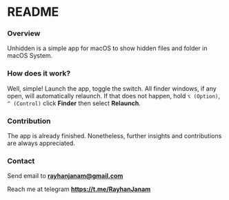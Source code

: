 # README

### Overview

Unhidden is a simple app for macOS to show hidden files and folder in macOS System.

### How does it work?

Well, simple! Launch the app, toggle the switch. All finder windows, if any open, will automatically relaunch. If that does not happen, hold `⌥ (Option)`, `^ (Control)` click **Finder** then select **Relaunch**.

### Contribution

The app is already finished. Nonetheless, further insights and contributions are always appreciated.

### Contact

Send email to **rayhanjanam@gmail.com**

Reach me at telegram **https://t.me/RayhanJanam**